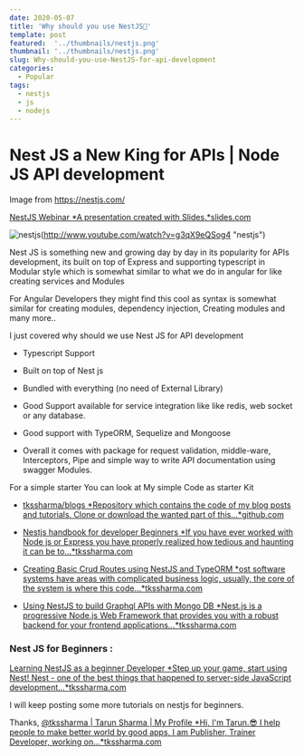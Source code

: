```yaml
---
date: 2020-05-07
title: 'Why should you use NestJS🎯'
template: post
featured:  '../thumbnails/nestjs.png'
thumbnail: '../thumbnails/nestjs.png'
slug: Why-should-you-use-NestJS-for-api-development
categories:
  - Popular
tags:
  - nestjs
  - js
  - nodejs
---
```



# Nest JS a New King for APIs | Node JS API development

Image from https://nestjs.com/

[NestJS Webinar
*A presentation created with Slides.*slides.com](https://slides.com/tkssharmaa/angular-kharkiv-meetup-angular-elements)

![nestjs](https://img.youtube.com/vi/g3qX9eQSog4/0.jpg)(http://www.youtube.com/watch?v=g3qX9eQSog4 "nestjs")

Nest JS is something new and growing day by day in its popularity for APIs development, its built on top of Express and supporting typescript in Modular style which is somewhat similar to what we do in angular for like creating services and Modules

For Angular Developers they might find this cool as syntax is somewhat similar for creating modules, dependency injection, Creating modules and many more..

I just covered why should we use Nest JS for API development

* Typescript Support

* Built on top of Nest js

* Bundled with everything (no need of External Library)

* Good Support available for service integration like like redis, web socket or any database.

* Good support with TypeORM, Sequelize and Mongoose

* Overall it comes with package for request validation, middle-ware, Interceptors, Pipe and simple way to write API documentation using swagger Modules.

For a simple starter You can look at My simple Code as starter Kit
- [tkssharma/blogs
*Repository which contains the code of my blog posts and tutorials. Clone or download the wanted part of this…*github.com](https://github.com/tkssharma/blogs)


- [Nestjs handbook for developer Beginners
*If you have ever worked with Node js or Express you have properly realized how tedious and haunting it can be to…*tkssharma.com](https://tkssharma.com/nestjs-handbook-for-developers/)

- [Creating Basic Crud Routes using NestJS and TypeORM
*ost software systems have areas with complicated business logic, usually, the core of the system is where this code…*tkssharma.com](https://tkssharma.com/creating-basic-crud-routes-using-nestjs-typeorm/)


- [Using NestJS to build Graphql APIs with Mongo DB
*Nest.js is a progressive Node.js Web Framework that provides you with a robust backend for your frontend applications…*tkssharma.com](https://tkssharma.com/Using-NestJS-to-build-Graphql-APIs-with-Mongo-DB/)

### Nest JS for Beginners :
[Learning NestJS as a beginner Developer
*Step up your game, start using Nest! Nest - one of the best things that happened to server-side JavaScript development…*tkssharma.com](https://tkssharma.com/Learning-nestjs-as-beginner-developer/)

I will keep posting some more tutorials on nestjs for beginners.

Thanks,
[@tkssharma | Tarun Sharma | My Profile
*Hi, I'm Tarun.😎 I help people to make better world by good apps, I am Publisher, Trainer Developer, working on…*tkssharma.com](https://tkssharma.com/)
